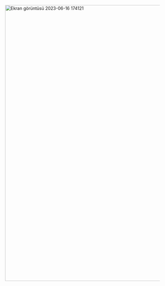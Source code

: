 <img width="900" alt="Ekran görüntüsü 2023-06-16 174121" src="https://github.com/Kaano1/LeetCode/assets/89842738/de62017f-b67c-4c6c-a20e-09162aba85f5">
